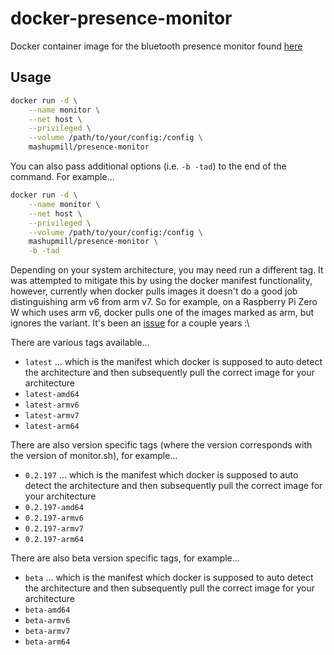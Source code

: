 # docker-presence-monitor

Docker container image for the bluetooth presence monitor found [here](https://github.com/andrewjfreyer/monitor)

## Usage

```bash
docker run -d \
    --name monitor \
    --net host \
    --privileged \
    --volume /path/to/your/config:/config \
    mashupmill/presence-monitor
```

You can also pass additional options (i.e. `-b -tad`) to the end of the command. For example...

```bash
docker run -d \
    --name monitor \
    --net host \
    --privileged \
    --volume /path/to/your/config:/config \
    mashupmill/presence-monitor \
    -b -tad
```


Depending on your system architecture, you may need run a different tag. It was attempted to mitigate this by using the docker manifest functionality, however, currently when docker pulls images it doesn't do a good job distinguishing arm v6 from arm v7. So for example, on a Raspberry Pi Zero W which uses arm v6, docker pulls one of the images marked as arm, but ignores the variant. It's been an [issue](https://github.com/moby/moby/issues/34875) for a couple years :\ 

There are various tags available...

* `latest` ... which is the manifest which docker is supposed to auto detect the architecture and then subsequently pull the correct image for your architecture
* `latest-amd64`
* `latest-armv6`
* `latest-armv7`
* `latest-arm64`

There are also version specific tags (where the version corresponds with the version of monitor.sh), for example...

* `0.2.197` ... which is the manifest which docker is supposed to auto detect the architecture and then subsequently pull the correct image for your architecture
* `0.2.197-amd64`
* `0.2.197-armv6`
* `0.2.197-armv7`
* `0.2.197-arm64`

There are also beta version specific tags, for example...

* `beta` ... which is the manifest which docker is supposed to auto detect the architecture and then subsequently pull the correct image for your architecture
* `beta-amd64`
* `beta-armv6`
* `beta-armv7`
* `beta-arm64`